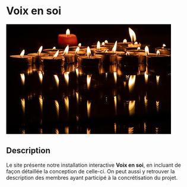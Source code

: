 # Voix en soi

<!-- Bannderole / Bande-annonce -->
![]( chandelle.png)

## Description

Le site présente notre installation interactive <b>Voix en soi</b>, en incluant de façon détaillée la conception de celle-ci. On peut aussi y retrouver la description des membres ayant participé à la concrétisation du projet.
<!-- Présentation de ce qu'est ce site et résumé du projet en un paragraphe, toujours à jour-->


